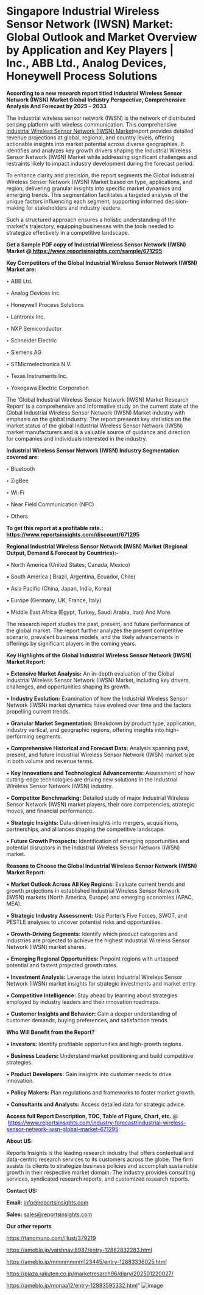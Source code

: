 # Singapore Industrial Wireless Sensor Network (IWSN) Market: Global Outlook and Market Overview by Application and Key Players | Inc., ABB Ltd., Analog Devices, Honeywell Process Solutions

<strong>According to a new research report titled Industrial Wireless Sensor Network (IWSN) Market Global Industry Perspective, Comprehensive Analysis And Forecast by 2025 – 2033</strong>

The industrial wireless sensor network (IWSN) is the network of distributed sensing platform with wireless communication. This comprehensive <a href=https://www.reportsinsights.com/sample/671295>Industrial Wireless Sensor Network (IWSN) Market</a>report provides detailed revenue projections at global, regional, and country levels, offering actionable insights into market potential across diverse geographies. It identifies and analyzes key growth drivers shaping the Industrial Wireless Sensor Network (IWSN) Market while addressing significant challenges and restraints likely to impact industry development during the forecast period.

To enhance clarity and precision, the report segments the Global Industrial Wireless Sensor Network (IWSN) Market based on type, applications, and region, delivering granular insights into specific market dynamics and emerging trends. This segmentation facilitates a targeted analysis of the unique factors influencing each segment, supporting informed decision-making for stakeholders and industry leaders.

Such a structured approach ensures a holistic understanding of the market's trajectory, equipping businesses with the tools needed to strategize effectively in a competitive landscape.

<strong>Get a Sample PDF copy of Industrial Wireless Sensor Network (IWSN) Market </strong><strong>@<a href=https://www.reportsinsights.com/sample/671295 style=color:#0000ff;> https://www.reportsinsights.com/sample/671295</a></strong></font>

<strong>Key Competitors of the Global Industrial Wireless Sensor Network (IWSN) Market are:</strong>

‣ ABB Ltd.

‣ Analog Devices Inc.

‣ Honeywell Process Solutions

‣ Lantronix Inc.

‣ NXP Semiconductor

‣ Schneider Electric

‣ Siemens AG

‣ STMicroelectronics N.V.

‣ Texas Instruments Inc.

‣ Yokogawa Electric Corporation

The ‘Global Industrial Wireless Sensor Network (IWSN) Market Research Report’ is a comprehensive and informative study on the current state of the Global Industrial Wireless Sensor Network (IWSN) Market industry with emphasis on the global industry. The report presents key statistics on the market status of the global Industrial Wireless Sensor Network (IWSN) market manufacturers and is a valuable source of guidance and direction for companies and individuals interested in the industry.

<strong>Industrial Wireless Sensor Network (IWSN) Industry Segmentation covered are:</strong>

‣ Bluetooth

‣ ZigBee

‣ Wi-Fi

‣ Near Field Communication (NFC)

‣ Others

<strong>To get this report at a profitable rate.: <a href=https://www.reportsinsights.com/discount/671295 style=color:#0000ff;>https://www.reportsinsights.com/discount/671295</a></strong></font>

<strong>Regional Industrial Wireless Sensor Network (IWSN) Market (Regional Output, Demand &amp; Forecast by Countries):-</strong>

• North America (United States, Canada, Mexico)

• South America ( Brazil, Argentina, Ecuador, Chile)

• Asia Pacific (China, Japan, India, Korea)

• Europe (Germany, UK, France, Italy)

• Middle East Africa (Egypt, Turkey, Saudi Arabia, Iran) And More.

The research report studies the past, present, and future performance of the global market. The report further analyzes the present competitive scenario, prevalent business models, and the likely advancements in offerings by significant players in the coming years.

<strong>Key Highlights of the Global Industrial Wireless Sensor Network (IWSN) Market Report:</strong>

• <strong>Extensive Market Analysis:</strong> An in-depth evaluation of the Global Industrial Wireless Sensor Network (IWSN) Market, including key drivers, challenges, and opportunities shaping its growth.

• <strong>Industry Evolution:</strong> Examination of how the Industrial Wireless Sensor Network (IWSN) market dynamics have evolved over time and the factors propelling current trends.

• <strong>Granular Market Segmentation:</strong> Breakdown by product type, application, industry vertical, and geographic regions, offering insights into high-performing segments.

• <strong>Comprehensive Historical and Forecast Data:</strong> Analysis spanning past, present, and future Industrial Wireless Sensor Network (IWSN) market size in both volume and revenue terms.

• <strong>Key Innovations and Technological Advancements:</strong> Assessment of how cutting-edge technologies are driving new solutions in the Industrial Wireless Sensor Network (IWSN) industry.

• <strong>Competitor Benchmarking:</strong> Detailed study of major Industrial Wireless Sensor Network (IWSN) market players, their core competencies, strategic moves, and financial performance.

• <strong>Strategic Insights:</strong> Data-driven insights into mergers, acquisitions, partnerships, and alliances shaping the competitive landscape.

• <strong>Future Growth Prospects:</strong> Identification of emerging opportunities and potential disruptors in the Industrial Wireless Sensor Network (IWSN) market.

<strong>Reasons to Choose the Global Industrial Wireless Sensor Network (IWSN) Market Report:</strong>

• <strong>Market Outlook Across All Key Regions:</strong> Evaluate current trends and growth projections in established Industrial Wireless Sensor Network (IWSN) markets (North America, Europe) and emerging economies (APAC, MEA).

• <strong>Strategic Industry Assessment:</strong> Use Porter’s Five Forces, SWOT, and PESTLE analyses to uncover potential risks and opportunities.

• <strong>Growth-Driving Segments:</strong> Identify which product categories and industries are projected to achieve the highest Industrial Wireless Sensor Network (IWSN) market shares.

• <strong>Emerging Regional Opportunities:</strong> Pinpoint regions with untapped potential and fastest projected growth rates.

• <strong>Investment Analysis:</strong> Leverage the latest Industrial Wireless Sensor Network (IWSN) market insights for strategic investments and market entry.

• <strong>Competitive Intelligence:</strong> Stay ahead by learning about strategies employed by industry leaders and their innovation roadmaps.

• <strong>Customer Insights and Behavior:</strong> Gain a deeper understanding of customer demands, buying preferences, and satisfaction trends.

<strong>Who Will Benefit from the Report?</strong>

• <strong>Investors:</strong> Identify profitable opportunities and high-growth regions.

• <strong>Business Leaders:</strong> Understand market positioning and build competitive strategies.

• <strong>Product Developers:</strong> Gain insights into customer needs to drive innovation.

• <strong>Policy Makers:</strong> Plan regulations and frameworks to foster market growth.

• <strong>Consultants and Analysts:</strong> Access detailed data for strategic advice.
</ul>
<strong>Access full Report Description, TOC, Table of Figure, Chart, etc. </strong>@  <a href=https://www.reportsinsights.com/industry-forecast/industrial-wireless-sensor-network-iwsn-global-market-671295 style=color:#0000ff;>https://www.reportsinsights.com/industry-forecast/industrial-wireless-sensor-network-iwsn-global-market-671295</a></font>

<strong><strong>About US</strong>:</strong>

Reports Insights is the leading research industry that offers contextual and data-centric research services to its customers across the globe. The firm assists its clients to strategize business policies and accomplish sustainable growth in their respective market domain. The industry provides consulting services, syndicated research reports, and customized research reports.

<strong>Contact US:</strong>

<p class=""""><b>Email:</b> <a href=mailto:info@reportsinsights.com>info@reportsinsights.com</a></p>
<p class=""""><b>Sales:</b> <a href=mailto:sales@reportsinsights.com>sales@reportsinsights.com</a></p>

<strong>Our other reports</strong>

<a href=https://tanomuno.com/illust/379219>https://tanomuno.com/illust/379219</a>

<a href=https://ameblo.jp/vaishnavi8987/entry-12882832283.html>https://ameblo.jp/vaishnavi8987/entry-12882832283.html</a>

<a href=https://ameblo.jp/mmmmmmm123445/entry-12883336025.html>https://ameblo.jp/mmmmmmm123445/entry-12883336025.html</a>

<a href=https://plaza.rakuten.co.jp/marketresarch96/diary/202501220027/>https://plaza.rakuten.co.jp/marketresarch96/diary/202501220027/</a>

<a href=https://ameblo.jp/monaa12/entry-12883595332.html>https://ameblo.jp/monaa12/entry-12883595332.html</a>"
![image](https://github.com/user-attachments/assets/533acc5a-2d3e-404d-8fad-2edff9d1bbd4)

